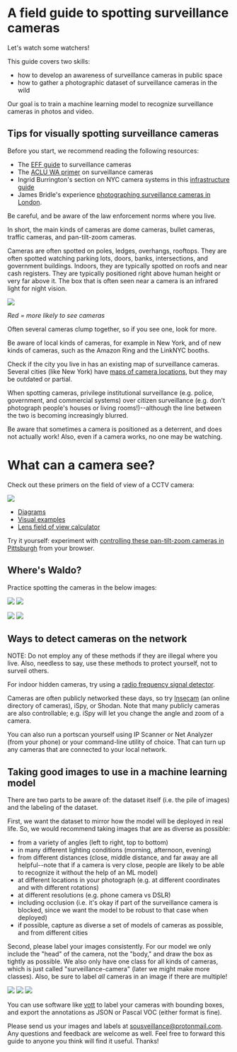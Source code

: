 <!-- TODO:
map links
practice image rollover
 -->

# A field guide to spotting surveillance cameras

Let's watch some watchers!

This guide covers two skills:

* how to develop an awareness of surveillance cameras in public space
* how to gather a photographic dataset of surveillance cameras in the wild 

Our goal is to train a machine learning model to recognize surveillance cameras in photos and video.

## Tips for visually spotting surveillance cameras

Before you start, we recommend reading the following resources:

* The [EFF guide](https://www.eff.org/pages/surveillance-cameras) to surveillance cameras
* The [ACLU WA primer](https://theyarewatching.org/technology/video-surveillance-systems) on surveillance cameras
* Ingrid Burrington's section on NYC camera systems in this [infrastructure guide](http://seeingnetworks.in/nyc/)
* James Bridle's experience [photographing surveillance cameras in London](https://www.nytimes.com/2018/08/13/lens/surveillance-camera-photography.html). 

Be careful, and be aware of the law enforcement norms where you live.

In short, the main kinds of cameras are dome cameras, bullet cameras, traffic cameras, and pan-tilt-zoom cameras.

Cameras are often spotted on poles, ledges, overhangs, rooftops. They are often spotted watching parking lots, doors, banks, intersections, and government buildings. Indoors, they are typically spotted on roofs and near cash registers. They are typically positioned right above human height or very far above it. The box that is often seen near a camera is an infrared light for night vision. 

![](media/camera-locs.png)

_Red = more likely to see cameras_

Often several cameras clump together, so if you see one, look for more.

Be aware of local kinds of cameras, for example in New York, and of new kinds of cameras, such as the Amazon Ring and the LinkNYC booths.

Check if the city you live in has an existing map of surveillance cameras. Several cities (like New York) have [maps of camera locations](https://www.nyclu.org/en/nyclu-surveillance-camera-project), but they may be outdated or partial.

When spotting cameras, privilege institutional surveillance (e.g. police, government, and commercial systems) over citizen surveillance (e.g. don't photograph people's houses or living rooms!)--although the line between the two is becoming increasingly blurred.

Be aware that sometimes a camera is positioned as a deterrent, and does not actually work! Also, even if a camera works, no one may be watching.

# What can a camera see?

Check out these primers on the field of view of a CCTV camera:

![](https://www.lorextechnology.com/images/articles/support/FoV_comparison_60-2.png)

* [Diagrams](https://www.lorextechnology.com/self-serve/guide-to-field-of-view-lens-types/R-sc2900041)
* [Visual examples](https://www.securitycamera2000.com/tools/comparethefieldofviewfordifferentsecuritycameralenses)
* [Lens field of view calculator](https://www.supercircuits.com/fov-calculator)

Try it yourself: experiment with [controlling these pan-tilt-zoom cameras in Pittsburgh](https://www.tour.pitt.edu/webcams/cl_cam) from your browser.

## Where's Waldo?

Practice spotting the cameras in the below images:

![](media/example-1a.png)
![](media/example-1b.png)

![](media/example-2a.png)
![](media/example-2b.png)

## Ways to detect cameras on the network

NOTE: Do not employ any of these methods if they are illegal where you live. Also, needless to say, use these methods to protect yourself, not to surveil others.

For indoor hidden cameras, try using a [radio frequency signal detector](https://www.techlicious.com/tip/the-secrets-to-finding-hidden-cameras/).

Cameras are often publicly networked these days, so try [Insecam](https://www.insecam.org/) (an online directory of cameras), iSpy, or Shodan. Note that many publicly cameras are also controllable; e.g. iSpy will let you change the angle and zoom of a camera.

You can also run a portscan yourself using IP Scanner or Net Analyzer (from your phone) or your command-line utility of choice. That can turn up any cameras that are connected to your local network.

## Taking good images to use in a machine learning model

There are two parts to be aware of: the dataset itself (i.e. the pile of images) and the labeling of the dataset.

First, we want the dataset to mirror how the model will be deployed in real life. So, we would recommend taking images that are as diverse as possible:

* from a variety of angles (left to right, top to bottom)
* in many different lighting conditions (morning, afternoon, evening)
* from different distances (close, middle distance, and far away are all helpful--note that if a camera is very close, people are likely to be able to recognize it without the help of an ML model)
* at different locations in your photograph (e.g. at different coordinates and with different rotations)
* at different resolutions (e.g. phone camera vs DSLR)
* including occlusion (i.e. it's okay if part of the surveillance camera is blocked, since we want the model to be robust to that case when deployed)
* if possible, capture as diverse a set of models of cameras as possible, and from different cities

Second, please label your images consistently. For our model we only include the "head" of the camera, not the "body," and draw the box as tightly as possible. We also only have one class for all kinds of cameras, which is just called "surveillance-camera" (later we might make more classes). Also, be sure to label *all* cameras in an image if there are multiple!

![](media/bbox1.png)
![](media/bbox3.png)
![](media/bbox4.png)

You can use software like [vott](https://github.com/microsoft/VoTT) to label your cameras with bounding boxes, and export the annotations as JSON or Pascal VOC (either format is fine).

Please send us your images and labels at sousveillance@protonmail.com. Any questions and feedback are welcome as well. Feel free to forward this guide to anyone you think will find it useful. Thanks!
